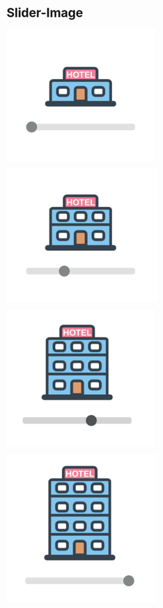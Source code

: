 # Slider-Image

![slider image 1](images/readme1.png)

![slider image 2](images/readme2.png)

![slider image 3](images/readme3.png)

![slider image 4](images/readme4.png)